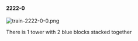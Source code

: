 #### 2222-0
![train-2222-0-0.png](https://github.com/lil-lab/nlvr/raw/master/nlvr/train/images/26/train-2222-0-0.png "train-2222-0-0.png")

There is 1 tower with 2 blue blocks stacked together